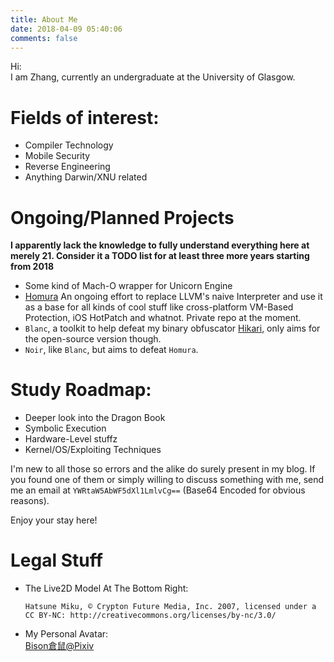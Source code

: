 ```yaml
---
title: About Me
date: 2018-04-09 05:40:06
comments: false
---
```

Hi:  
I am Zhang, currently an undergraduate at the University of Glasgow.
# Fields of interest:  

- Compiler Technology
- Mobile Security
- Reverse Engineering
- Anything Darwin/XNU related

# Ongoing/Planned Projects
**I apparently lack the knowledge to fully understand everything here at merely 21. Consider it a TODO list for at least three more years starting from 2018**

- Some kind of Mach-O wrapper for Unicorn Engine
- [Homura](https://github.com/Naville/Homura) An ongoing effort to replace LLVM's naive Interpreter and use it as a base for all kinds of cool stuff like cross-platform VM-Based Protection, iOS HotPatch and whatnot. Private repo at the moment.
- ``Blanc``, a toolkit to help defeat my binary obfuscator [Hikari](https://github.com/HikariObfuscator/Hikari), only aims for the open-source version though.
- ``Noir``, like ``Blanc``, but aims to defeat ``Homura``.

# Study Roadmap:
- Deeper look into the Dragon Book
- Symbolic Execution
- Hardware-Level stuffz
- Kernel/OS/Exploiting Techniques

I'm new to all those so errors and the alike do surely present in my blog. If you found one of them or simply willing to discuss something with me, send me an email at ``YWRtaW5AbWF5dXl1LmlvCg==`` (Base64 Encoded for obvious reasons).

Enjoy your stay here!

# Legal Stuff
- The Live2D Model At The Bottom Right:  
	```
	Hatsune Miku, © Crypton Future Media, Inc. 2007, licensed under a CC BY-NC: http://creativecommons.org/licenses/by-nc/3.0/
	```
- My Personal Avatar:  
	[Bison倉鼠@Pixiv](https://www.pixiv.net/member_illust.php?mode=medium&illust_id=60095408)

